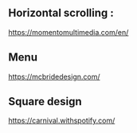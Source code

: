 ## Horizontal scrolling :
https://momentomultimedia.com/en/


## Menu
https://mcbridedesign.com/

## Square design
https://carnival.withspotify.com/
